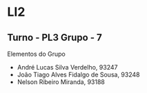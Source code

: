 # LI2
## Turno - PL3    Grupo - 7
Elementos do Grupo
  - André Lucas Silva Verdelho, 93247
  - João Tiago Alves Fidalgo de Sousa, 93248
  - Nelson Ribeiro Miranda, 93188
